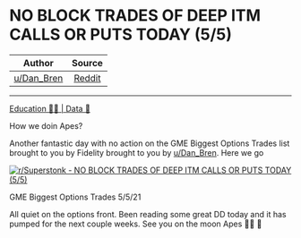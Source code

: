 NO BLOCK TRADES OF DEEP ITM CALLS OR PUTS TODAY (5/5)
=====================================================


| Author       | Source       | 
| :-------------: |:-------------:|
|  [u/Dan_Bren](https://www.reddit.com/user/Dan_Bren/) | [Reddit](https://www.reddit.com/r/Superstonk/comments/n5y83q/no_block_trades_of_deep_itm_calls_or_puts_today_55/) | 

---

[Education 👨‍🏫 | Data 🔢](https://www.reddit.com/r/Superstonk/search?q=flair_name%3A%22Education%20%F0%9F%91%A8%E2%80%8D%F0%9F%8F%AB%20%7C%20Data%20%F0%9F%94%A2%22&restrict_sr=1)

How we doin Apes?

Another fantastic day with no action on the GME Biggest Options Trades list brought to you by Fidelity brought to you by [u/Dan_Bren](https://www.reddit.com/u/Dan_Bren/). Here we go

[![r/Superstonk - NO BLOCK TRADES OF DEEP ITM CALLS OR PUTS TODAY (5/5)](https://preview.redd.it/nk3dt11f6fx61.png?width=1225&format=png&auto=webp&s=9e0297a662a6b7f36fe154651054b59187eee7c7)](https://preview.redd.it/nk3dt11f6fx61.png?width=1225&format=png&auto=webp&s=9e0297a662a6b7f36fe154651054b59187eee7c7)

GME Biggest Options Trades 5/5/21

All quiet on the options front. Been reading some great DD today and it has pumped for the next couple weeks. See you on the moon Apes 💎🙌 🚀
